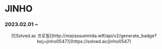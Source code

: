 # JINHO

### 2023.02.01 ~ 

<div align="center">
[![Solved.ac
프로필](http://mazassumnida.wtf/api/v2/generate_badge?boj=jinho0547}](https://solved.ac/jinho0547)
</div>
